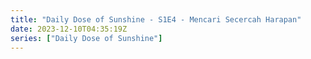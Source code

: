 ```yaml
---
title: "Daily Dose of Sunshine - S1E4 - Mencari Secercah Harapan"
date: 2023-12-10T04:35:19Z
series: ["Daily Dose of Sunshine"]
---
```



<mux-player stream-type="on-demand"
  src="https://kp3d-my.sharepoint.com/personal/ryoo_kp3d_onmicrosoft_com/_layouts/15/download.aspx?share=Eca4GQ6f3jdCngofXgm3aeYB7rmeLYsSDHsMc-dQHocrrQ" prefer-playback="mse" controls>
  </mux-player>
  
  
  <script src="https://cdn.jsdelivr.net/npm/@mux/mux-player"></script>
  
 <script type="application/ld+json">
 {
  "@context": "https://schema.org/",
  "@type": "VideoObject",
  "name": "Daily Dose of Sunshine - S1E4 - Mencari Secercah Harapan",
  "contentUrl": "https://stream.mux.com/XW1qY5EA7jhYiU6yIvHXao94NpgSZYyyVI01WkBqzrAg.m3u8",
  "thumbnailUrl": "https://www.themoviedb.org/t/p/original/kXETwHWqdCAzyrCWloBpaq96oyh.jpg?width=314&fit_mode=preserve&time=25",
  "uploadDate": "2023-12-10T04:35:19Z",
}

</script>
